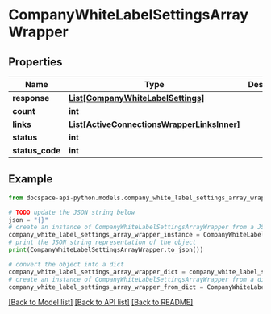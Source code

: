 # CompanyWhiteLabelSettingsArrayWrapper

## Properties

Name | Type | Description | Notes
------------ | ------------- | ------------- | -------------
**response** | [**List[CompanyWhiteLabelSettings]**](CompanyWhiteLabelSettings.md) |  | [optional] 
**count** | **int** |  | [optional] 
**links** | [**List[ActiveConnectionsWrapperLinksInner]**](ActiveConnectionsWrapperLinksInner.md) |  | [optional] 
**status** | **int** |  | [optional] 
**status_code** | **int** |  | [optional] 

## Example

```python
from docspace-api-python.models.company_white_label_settings_array_wrapper import CompanyWhiteLabelSettingsArrayWrapper

# TODO update the JSON string below
json = "{}"
# create an instance of CompanyWhiteLabelSettingsArrayWrapper from a JSON string
company_white_label_settings_array_wrapper_instance = CompanyWhiteLabelSettingsArrayWrapper.from_json(json)
# print the JSON string representation of the object
print(CompanyWhiteLabelSettingsArrayWrapper.to_json())

# convert the object into a dict
company_white_label_settings_array_wrapper_dict = company_white_label_settings_array_wrapper_instance.to_dict()
# create an instance of CompanyWhiteLabelSettingsArrayWrapper from a dict
company_white_label_settings_array_wrapper_from_dict = CompanyWhiteLabelSettingsArrayWrapper.from_dict(company_white_label_settings_array_wrapper_dict)
```
[[Back to Model list]](../README.md#documentation-for-models) [[Back to API list]](../README.md#documentation-for-api-endpoints) [[Back to README]](../README.md)


